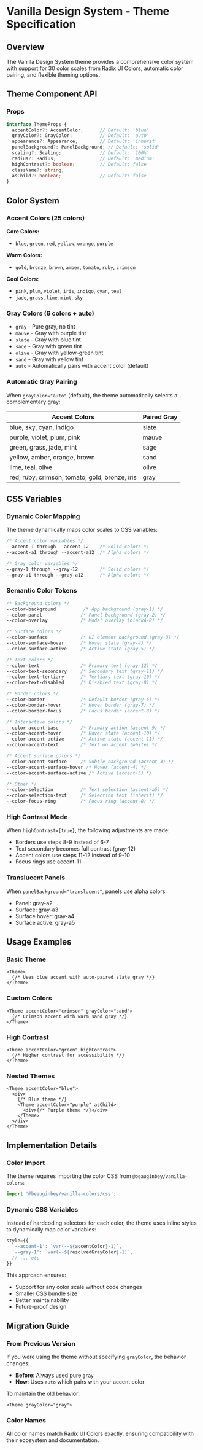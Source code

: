 # Vanilla Design System - Theme Specification

## Overview

The Vanilla Design System theme provides a comprehensive color system with support for 30 color scales from Radix UI Colors, automatic color pairing, and flexible theming options.

## Theme Component API

### Props

```typescript
interface ThemeProps {
  accentColor?: AccentColor;      // Default: 'blue'
  grayColor?: GrayColor;          // Default: 'auto'
  appearance?: Appearance;        // Default: 'inherit'
  panelBackground?: PanelBackground; // Default: 'solid'
  scaling?: Scaling;              // Default: '100%'
  radius?: Radius;                // Default: 'medium'
  highContrast?: boolean;         // Default: false
  className?: string;
  asChild?: boolean;              // Default: false
}
```

## Color System

### Accent Colors (25 colors)

**Core Colors:**
- `blue`, `green`, `red`, `yellow`, `orange`, `purple`

**Warm Colors:**
- `gold`, `bronze`, `brown`, `amber`, `tomato`, `ruby`, `crimson`

**Cool Colors:**
- `pink`, `plum`, `violet`, `iris`, `indigo`, `cyan`, `teal`
- `jade`, `grass`, `lime`, `mint`, `sky`

### Gray Colors (6 colors + auto)

- `gray` - Pure gray, no tint
- `mauve` - Gray with purple tint
- `slate` - Gray with blue tint
- `sage` - Gray with green tint
- `olive` - Gray with yellow-green tint
- `sand` - Gray with yellow tint
- `auto` - Automatically pairs with accent color (default)

### Automatic Gray Pairing

When `grayColor="auto"` (default), the theme automatically selects a complementary gray:

| Accent Colors | Paired Gray |
|--------------|-------------|
| blue, sky, cyan, indigo | slate |
| purple, violet, plum, pink | mauve |
| green, grass, jade, mint | sage |
| yellow, amber, orange, brown | sand |
| lime, teal, olive | olive |
| red, ruby, crimson, tomato, gold, bronze, iris | gray |

## CSS Variables

### Dynamic Color Mapping

The theme dynamically maps color scales to CSS variables:

```css
/* Accent color variables */
--accent-1 through --accent-12    /* Solid colors */
--accent-a1 through --accent-a12  /* Alpha colors */

/* Gray color variables */
--gray-1 through --gray-12        /* Solid colors */
--gray-a1 through --gray-a12      /* Alpha colors */
```

### Semantic Color Tokens

```css
/* Background colors */
--color-background          /* App background (gray-1) */
--color-panel              /* Panel background (gray-2) */
--color-overlay            /* Modal overlay (blackA-8) */

/* Surface colors */
--color-surface            /* UI element background (gray-3) */
--color-surface-hover      /* Hover state (gray-4) */
--color-surface-active     /* Active state (gray-5) */

/* Text colors */
--color-text               /* Primary text (gray-12) */
--color-text-secondary     /* Secondary text (gray-11) */
--color-text-tertiary      /* Tertiary text (gray-10) */
--color-text-disabled      /* Disabled text (gray-8) */

/* Border colors */
--color-border             /* Default border (gray-6) */
--color-border-hover       /* Hover border (gray-7) */
--color-border-focus       /* Focus border (accent-8) */

/* Interactive colors */
--color-accent-base        /* Primary action (accent-9) */
--color-accent-hover       /* Hover state (accent-10) */
--color-accent-active      /* Active state (accent-11) */
--color-accent-text        /* Text on accent (white) */

/* Accent surface colors */
--color-accent-surface     /* Subtle background (accent-3) */
--color-accent-surface-hover /* Hover (accent-4) */
--color-accent-surface-active /* Active (accent-5) */

/* Other */
--color-selection          /* Text selection (accent-a5) */
--color-selection-text     /* Selection text (inherit) */
--color-focus-ring         /* Focus ring (accent-8) */
```

### High Contrast Mode

When `highContrast={true}`, the following adjustments are made:
- Borders use steps 8-9 instead of 6-7
- Text secondary becomes full contrast (gray-12)
- Accent colors use steps 11-12 instead of 9-10
- Focus rings use accent-11

### Translucent Panels

When `panelBackground="translucent"`, panels use alpha colors:
- Panel: gray-a2
- Surface: gray-a3
- Surface hover: gray-a4
- Surface active: gray-a5

## Usage Examples

### Basic Theme
```tsx
<Theme>
  {/* Uses blue accent with auto-paired slate gray */}
</Theme>
```

### Custom Colors
```tsx
<Theme accentColor="crimson" grayColor="sand">
  {/* Crimson accent with warm sand gray */}
</Theme>
```

### High Contrast
```tsx
<Theme accentColor="green" highContrast>
  {/* Higher contrast for accessibility */}
</Theme>
```

### Nested Themes
```tsx
<Theme accentColor="blue">
  <div>
    {/* Blue theme */}
    <Theme accentColor="purple" asChild>
      <div>{/* Purple theme */}</div>
    </Theme>
  </div>
</Theme>
```

## Implementation Details

### Color Import
The theme requires importing the color CSS from `@beauginbey/vanilla-colors`:
```typescript
import '@beauginbey/vanilla-colors/css';
```

### Dynamic CSS Variables
Instead of hardcoding selectors for each color, the theme uses inline styles to dynamically map color variables:
```typescript
style={{
  '--accent-1': `var(--${accentColor}-1)`,
  '--gray-1': `var(--${resolvedGrayColor}-1)`,
  // ... etc
}}
```

This approach ensures:
- Support for any color scale without code changes
- Smaller CSS bundle size
- Better maintainability
- Future-proof design

## Migration Guide

### From Previous Version
If you were using the theme without specifying `grayColor`, the behavior changes:
- **Before**: Always used pure `gray`
- **Now**: Uses `auto` which pairs with your accent color

To maintain the old behavior:
```tsx
<Theme grayColor="gray">
```

### Color Names
All color names match Radix UI Colors exactly, ensuring compatibility with their ecosystem and documentation.
